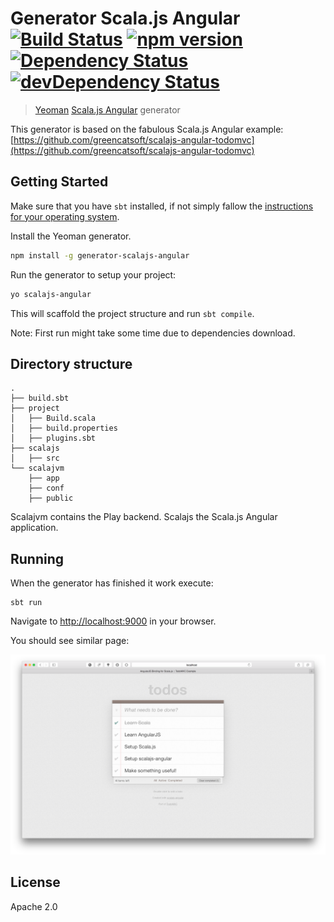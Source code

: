 # Generator Scala.js Angular [![Build Status](https://secure.travis-ci.org/jmnarloch/generator-scalajs-angular.png?branch=master)](https://travis-ci.org/jmnarloch/generator-scalajs-angular) [![npm version](https://badge.fury.io/js/generator-scalajs-angular.svg)](http://badge.fury.io/js/generator-scalajs-angular) [![Dependency Status](https://david-dm.org/jmnarloch/generator-scalajs-angular.svg)](https://david-dm.org/jmnarloch/generator-scalajs-angular) [![devDependency Status](https://david-dm.org/jmnarloch/generator-scalajs-angular/dev-status.svg)](https://david-dm.org/jmnarloch/generator-scalajs-angular#info=devDependencies)

> [Yeoman](http://yeoman.io) [Scala.js Angular](https://github.com/greencatsoft/scalajs-angular) generator

This generator is based on the fabulous Scala.js Angular example: [https://github.com/greencatsoft/scalajs-angular-todomvc](https://github.com/greencatsoft/scalajs-angular-todomvc)

## Getting Started

Make sure that you have `sbt` installed, if not simply fallow the [instructions for your operating system](http://www.scala-sbt.org/0.13/tutorial/Setup.html). 

Install the Yeoman generator.

```bash
npm install -g generator-scalajs-angular
```

Run the generator to setup your project:

```bash
yo scalajs-angular
```

This will scaffold the project structure and run `sbt compile`.

Note: First run might take some time due to dependencies download.
 
## Directory structure

```
.
├── build.sbt
├── project
│   ├── Build.scala
│   ├── build.properties
│   ├── plugins.sbt
├── scalajs
│   ├── src
└── scalajvm
    ├── app
    ├── conf
    ├── public
```

Scalajvm contains the Play backend. Scalajs the Scala.js Angular application.

## Running

When the generator has finished it work execute:

```
sbt run
```

Navigate to [http://localhost:9000](http://localhost:9000) in your browser.

You should see similar page:

![TodoMVC Example](https://github.com/jmnarloch/generator-scalajs-angular/raw/master/todo-app.png "TodoMVC example")


## License

Apache 2.0
